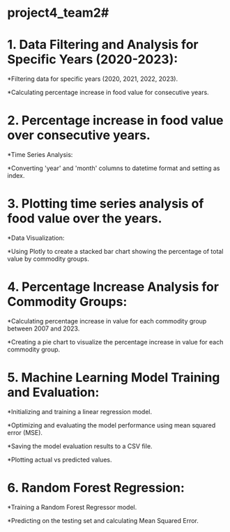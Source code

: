 # project4_team2#

# 1. Data Filtering and Analysis for Specific Years (2020-2023):

*Filtering data for specific years (2020, 2021, 2022, 2023).

*Calculating percentage increase in food value for consecutive years.

# 2. Percentage increase in food value over consecutive years.

*Time Series Analysis:

*Converting 'year' and 'month' columns to datetime format and setting as index.

# 3. Plotting time series analysis of food value over the years.

*Data Visualization:

*Using Plotly to create a stacked bar chart showing the percentage of total value by commodity groups.

# 4. Percentage Increase Analysis for Commodity Groups:

*Calculating percentage increase in value for each commodity group between 2007 and 2023.

*Creating a pie chart to visualize the percentage increase in value for each commodity group.

# 5. Machine Learning Model Training and Evaluation:

*Initializing and training a linear regression model.

*Optimizing and evaluating the model performance using mean squared error (MSE).

*Saving the model evaluation results to a CSV file.

*Plotting actual vs predicted values.

# 6. Random Forest Regression:

*Training a Random Forest Regressor model.

*Predicting on the testing set and calculating Mean Squared Error.

